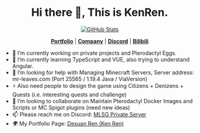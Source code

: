<!--
**KenRen98/KenRen98** is a ✨ _special_ ✨ repository because its `README.md` (this file) appears on your GitHub profile.

[![Anurag's GitHub stats](https://github-readme-stats.vercel.app/api?username=KenRen98)](https://github.com/anuraghazra/github-readme-stats)

Here are some ideas to get you started:
- 🔭 I’m currently working on ...
- 🌱 I’m currently learning ...
- 👯 I’m looking to collaborate on ...
- 🤔 I’m looking for help with ...
- 💬 Ask me about ...
- 📫 How to reach me: ...
- 😄 Pronouns: ...
- ⚡ Fun fact: ...
-->









<div>
<h1 align="center">Hi there 👋, This is KenRen.</h1>
</div>  
<p align="center">
  <a href="https://github.com/KenRen98"><img src="https://github-readme-stats.vercel.app/api?username=KenRen98&hide_border=true&show_icons=true" alt="GitHub Stats"></a>
</p>
<p align="center">
  <strong><a href="https://kenren.top">Portfolio</a></strong> |
  <strong><a href="https://mr-leaves.com">Company</a></strong> |
  <strong><a href="https://discord.gg/5GbdjRVY55">Discord</a></strong> |
  <strong><a href="https://space.bilibili.com/33069720">Bilibili</a></strong>
</p>

- 🔭 I’m currently working on private projects and Pterodactyl Eggs.  
- 🌱 I’m currently learning TypeScript and VUE, also trying to understand Angular.  
- 🤔 I’m looking for help with Managing Minecraft Servers, Server address: mr-leaves.com (Port 25565 / 1.19.4 Java / ViaVersion)  
- ⚡ Also need people to design the game using Citizens + Denizens + Quests (i.e. interesting quests and challenge)  
- 👯 I’m looking to collaborate on Maintain Pterodactyl Docker Images and Scripts or MC Spigot plugins (need new ideas)  
- 📫 Please reach me on Discord: [MLSG Private Server](https://discord.gg/5GbdjRVY55)  
- 🌍 My Portfolio Page: [Dexuan Ren (Ken Ren)](https://kenren.top/)  


